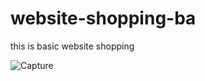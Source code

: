 # website-shopping-ba
this is basic website shopping

![Capture](https://user-images.githubusercontent.com/119467840/204757141-21e74989-8aed-4b37-a262-dfbd9b86dcee.JPG)
